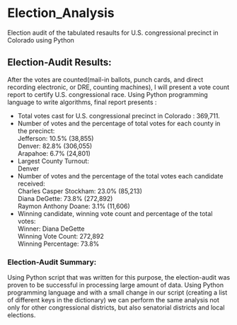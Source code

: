 # Election_Analysis
Election audit of the tabulated resaults for U.S. congressional precinct in Colorado using Python
## Election-Audit Results: 
After the votes are counted(mail-in ballots, punch cards, and direct recording electronic, or DRE, counting machines), I will present a vote count report to certify  U.S. congressional race. Using Python  programming language to write algorithms, final report presents :
* Total votes cast for  U.S. congressional precinct in Colorado : 369,711.
* Number of votes and the percentage of total votes for each county in the precinct:\
   Jefferson: 10.5% (38,855)\
   Denver: 82.8% (306,055)\
   Arapahoe: 6.7% (24,801)
* Largest County Turnout:\
   Denver
* Number of votes and the percentage of the total votes each candidate received:\
   Charles Casper Stockham: 23.0% (85,213)\
   Diana DeGette: 73.8% (272,892)\
   Raymon Anthony Doane: 3.1% (11,606)
* Winning candidate, winning vote count and percentage of the total votes:\
   Winner: Diana DeGette\
   Winning Vote Count: 272,892\
   Winning Percentage: 73.8%
 ### Election-Audit Summary:
Using Python script that was written for this purpose, the election-audit was proven to be successful in processing large amount of data. Using Python programming language and with a small change in our script (creating a list of different keys in the dictionary) we can perform the same analysis not only for  other congressional districts, but also senatorial districts and local elections.
 
   
